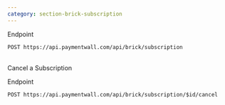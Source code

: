 ```yaml
---
category: section-brick-subscription
---
```

Endpoint
```
POST https://api.paymentwall.com/api/brick/subscription
```

<br>
Cancel a Subscription

Endpoint
```
POST https://api.paymentwall.com/api/brick/subscription/$id/cancel
```